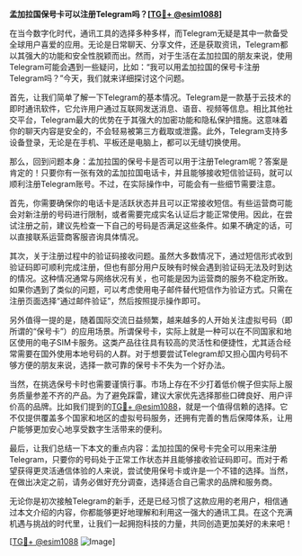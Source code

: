 **孟加拉国保号卡可以注册Telegram吗？[[TG💪+ @esim1088](https://t.me/s/esim1088)]**

在当今数字化时代，通讯工具的选择多种多样，而Telegram无疑是其中一款备受全球用户喜爱的应用。无论是日常聊天、分享文件，还是获取资讯，Telegram都以其强大的功能和安全性脱颖而出。然而，对于生活在孟加拉国的朋友来说，使用Telegram可能会遇到一些疑问，比如：“我可以用孟加拉国的保号卡注册Telegram吗？”今天，我们就来详细探讨这个问题。

首先，让我们简单了解一下Telegram的基本情况。Telegram是一款基于云技术的即时通讯软件，它允许用户通过互联网发送消息、语音、视频等信息。相比其他社交平台，Telegram最大的优势在于其强大的加密功能和隐私保护措施。这意味着你的聊天内容是安全的，不会轻易被第三方截取或泄露。此外，Telegram支持多设备登录，无论是在手机、平板还是电脑上，都可以无缝切换使用。

那么，回到问题本身：孟加拉国的保号卡是否可以用于注册Telegram呢？答案是肯定的！只要你有一张有效的孟加拉国电话卡，并且能够接收短信验证码，就可以顺利注册Telegram账号。不过，在实际操作中，可能会有一些细节需要注意。

首先，你需要确保你的电话卡是活跃状态并且可以正常接收短信。有些运营商可能会对新注册的号码进行限制，或者需要完成实名认证后才能正常使用。因此，在尝试注册之前，建议先检查一下自己的号码是否满足这些条件。如果不确定的话，可以直接联系运营商客服咨询具体情况。

其次，关于注册过程中的验证码接收问题。虽然大多数情况下，通过短信形式收到验证码即可顺利完成注册，但也有部分用户反映有时候会遇到验证码无法及时到达的情况。这种情况通常与网络状况有关，也可能是因为运营商的服务不稳定所致。如果你遇到了类似的问题，可以考虑使用电子邮件替代短信作为验证方式。只需在注册页面选择“通过邮件验证”，然后按照提示操作即可。

另外值得一提的是，随着国际交流日益频繁，越来越多的人开始关注虚拟号码（即所谓的“保号卡”）的应用场景。所谓保号卡，实际上就是一种可以在不同国家和地区使用的电子SIM卡服务。这类产品往往具有较高的灵活性和便捷性，尤其适合经常需要在国外使用本地号码的人群。对于想要尝试Telegram却又担心国内号码不够方便的朋友来说，选择一款可靠的保号卡不失为一个好办法。

当然，在挑选保号卡时也需要谨慎行事。市场上存在不少打着低价幌子但实际上服务质量参差不齐的产品。为了避免踩雷，建议大家优先选择那些口碑良好、用户评价高的品牌。比如我们提到的[TG💪+ @esim1088](https://t.me/s/esim1088)，就是一个值得信赖的选择。它不仅提供覆盖多个国家和地区的虚拟号码服务，还拥有完善的售后保障体系，让用户能够更加安心地享受数字生活带来的便利。

最后，让我们总结一下本文的重点内容：孟加拉国的保号卡完全可以用来注册Telegram，只要你的号码处于正常工作状态并且能够接收验证码即可。而对于希望获得更灵活通信体验的人来说，尝试使用保号卡或许是一个不错的选择。当然，在做出决定之前，请务必做好充分调查，选择适合自己需求的品牌和服务商。

无论你是初次接触Telegram的新手，还是已经习惯了这款应用的老用户，相信通过本文介绍的内容，你都能够更好地理解和利用这一强大的通讯工具。在这个充满机遇与挑战的时代里，让我们一起拥抱科技的力量，共同创造更加美好的未来吧！

[[TG💪+ @esim1088](https://t.me/s/esim1088) ![Image](https://i.postimg.cc/4NQfJmqS/Snipaste-2025-05-13-00-14-12.png)]